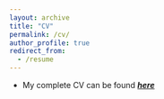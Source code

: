 ```yaml
---
layout: archive
title: "CV"
permalink: /cv/
author_profile: true
redirect_from:
  - /resume
---
```


* My complete CV can be found [_**here**_](https://drive.google.com/file/d/1HWN8F23LT_f5e6Wpd5Q7qdI5R75WAYK8/view?usp=sharing)
